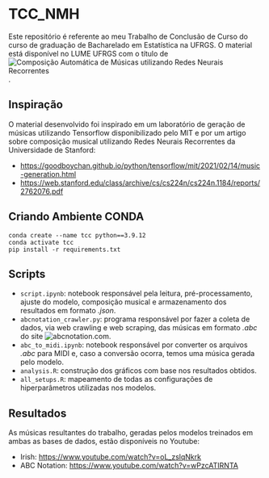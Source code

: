 # TCC_NMH
Este repositório é referente ao meu Trabalho de Conclusão de Curso do curso de graduação de Bacharelado em Estatística na UFRGS. O material está disponível no LUME UFRGS com o título de ![Composição Automática de Músicas utilizando Redes Neurais Recorrentes](https://lume.ufrgs.br/handle/10183/261989).


## Inspiração

O material desenvolvido foi inspirado em um laboratório de geração de músicas utilizando Tensorflow disponibilizado pelo MIT e por um artigo sobre composição musical utilizando Redes Neurais Recorrentes da Universidade de Stanford:

* https://goodboychan.github.io/python/tensorflow/mit/2021/02/14/music-generation.html
* https://web.stanford.edu/class/archive/cs/cs224n/cs224n.1184/reports/2762076.pdf


## Criando Ambiente CONDA

```
conda create --name tcc python==3.9.12
conda activate tcc
pip install -r requirements.txt
```


## Scripts

* `script.ipynb`: notebook responsável pela leitura, pré-processamento, ajuste do modelo, composição musical e armazenamento dos resultados em formato *.json*.
* `abcnotation_crawler.py`: programa responsável por fazer a coleta de dados, via web crawling e web scraping, das músicas em formato *.abc* do site ![abcnotation.com](https://abcnotation.com).
* `abc_to_midi.ipynb`: notebook responsável por converter os arquivos *.abc* para MIDI e, caso a conversão ocorra, temos uma música gerada pelo modelo.
* `analysis.R`: construção dos gráficos com base nos resultados obtidos.
* `all_setups.R`: mapeamento de todas as configurações de hiperparâmetros utilizadas nos modelos.


## Resultados

As músicas resultantes do trabalho, geradas pelos modelos treinados em ambas as bases de dados, estão disponíveis no Youtube:

* Irish: https://www.youtube.com/watch?v=oL_zslqNkrk
* ABC Notation: https://www.youtube.com/watch?v=wPzcATIRNTA